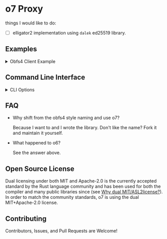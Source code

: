 # o7 Proxy

things I would like to do:

- [ ] elligator2 implementation using `dalek` ed25519 library.


## Examples

<details>
<summary>Obfs4 Client Example</summary>

```rs
let client = Client::from_param_str("");

let mut conn = tokio::net::TcpStream::Connect();

c = client.wrap(&mut conn);

```

</details>

## Command Line Interface


<details>
<summary>CLI Options</summary>

can be compiled and run, or run using the rust binary

```sh
cargo install .....
```

</details>

## FAQ

* Why shift from the obfs4 style naming and use o7? 

    Because I want to and I wrote the library. Don't like the name? Fork it and maintain it yourself.

* What happened to o6? 

    See the answer above.

## Open Source License

Dual licensing under both MIT and Apache-2.0 is the currently accepted standard by the Rust language
community and has been used for both the compiler and many public libraries since (see
[Why dual MIT/ASL2license?](https://doc.rust-lang.org/1.6.0/complement-project-faq.html#why-dual-mitasl2-license)).
In order to match the community standards, o7 is using the dual MIT+Apache-2.0 license.

## Contributing

Contributors, Issues, and Pull Requests are Welcome!
